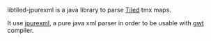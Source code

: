 libtiled-jpurexml is a java library to parse [Tiled](http://www.mapeditor.org) tmx maps.

It use [jpurexml](https://github.com/asilvestre/jpurexml), a pure java xml parser in order to be usable with [gwt](http://www.gwtproject.org/) compiler.